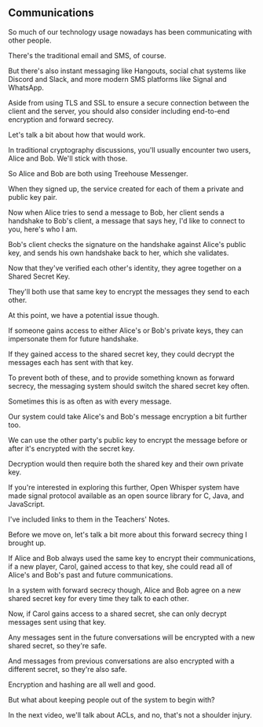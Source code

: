 ## Communications
So much of our technology usage nowadays has been communicating with other people.

There's the traditional email and SMS, of course.

But there's also instant messaging like Hangouts, social chat systems like Discord and Slack, and more modern SMS platforms like Signal and WhatsApp.

Aside from using TLS and SSL to ensure a secure connection between the client and the server, you should also consider including end-to-end encryption and forward secrecy.

Let's talk a bit about how that would work.

In traditional cryptography discussions, you'll usually encounter two users, Alice and Bob. We'll stick with those.

So Alice and Bob are both using Treehouse Messenger.

When they signed up, the service created for each of them a private and public key pair.

Now when Alice tries to send a message to Bob, her client sends a handshake to Bob's client, a message that says hey, I'd like to connect to you, here's who I am.

Bob's client checks the signature on the handshake against Alice's public key, and sends his own handshake back to her, which she validates.

Now that they've verified each other's identity, they agree together on a Shared Secret Key.

They'll both use that same key to encrypt the messages they send to each other.

At this point, we have a potential issue though.

If someone gains access to either Alice's or Bob's private keys, they can impersonate them for future handshake.

If they gained access to the shared secret key, they could decrypt the messages each has sent with that key.

To prevent both of these, and to provide something known as forward secrecy, the messaging system should switch the shared secret key often.

Sometimes this is as often as with every message.

Our system could take Alice's and Bob's message encryption a bit further too.

We can use the other party's public key to encrypt the message before or after it's encrypted with the secret key.

Decryption would then require both the shared key and their own private key.

If you're interested in exploring this further, Open Whisper system have made signal protocol available as an open source library for C, Java, and JavaScript.

I've included links to them in the Teachers' Notes.

Before we move on, let's talk a bit more about this forward secrecy thing I brought up.

If Alice and Bob always used the same key to encrypt their communications, if a new player, Carol, gained access to that key, she could read all of Alice's and Bob's past and future communications.

In a system with forward secrecy though, Alice and Bob agree on a new shared secret key for every time they talk to each other.

Now, if Carol gains access to a shared secret, she can only decrypt messages sent using that key.

Any messages sent in the future conversations will be encrypted with a new shared secret, so they're safe.

And messages from previous conversations are also encrypted with a different secret, so they're also safe.

Encryption and hashing are all well and good.

But what about keeping people out of the system to begin with?

In the next video, we'll talk about ACLs, and no, that's not a shoulder injury.